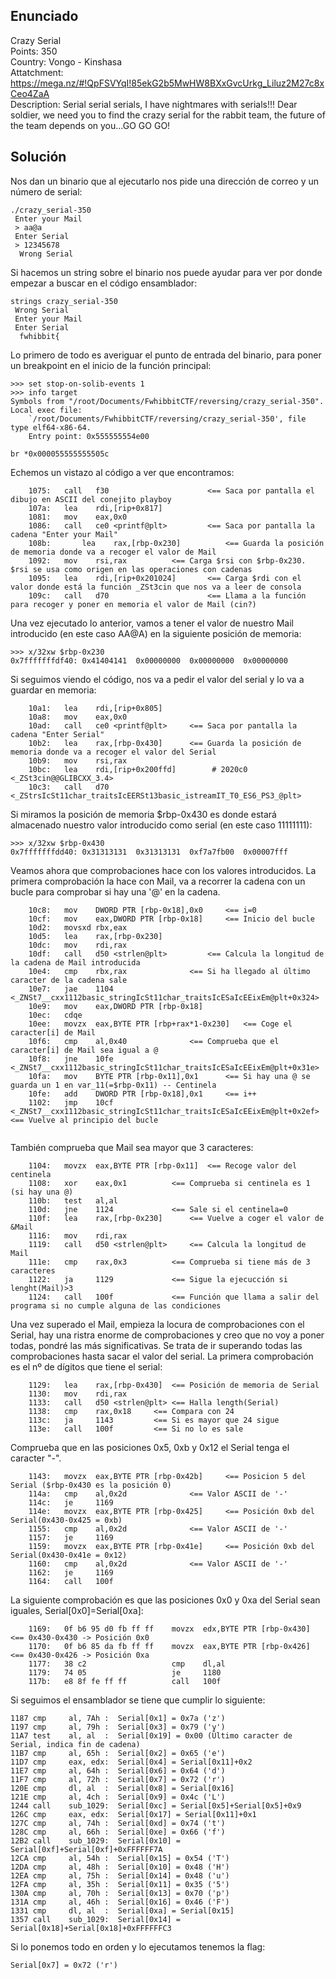 
## **Enunciado**

Crazy Serial  
Points: 350   
Country: Vongo - Kinshasa   
Attatchment: https://mega.nz/#!QpFSVYqI!85ekG2b5MwHW8BXxGvcUrkg_Liluz2M27c8xCeo4ZaA     
Description: Serial serial serials, I have nightmares with serials!!! Dear soldier, we need you to find the crazy serial for the rabbit team, the future of the team depends on you...GO GO GO!     

## **Solución**

Nos dan un binario que al ejecutarlo nos pide una dirección de correo y un número de serial:

```
./crazy_serial-350   
 Enter your Mail
 > aa@a 
 Enter Serial
 > 12345678
  Wrong Serial
```

Si hacemos un string sobre el binario nos puede ayudar para ver por donde empezar a buscar en el código ensamblador:

```
strings crazy_serial-350
 Wrong Serial
 Enter your Mail
 Enter Serial
  fwhibbit{
```

Lo primero de todo es averiguar el punto de entrada del binario, para poner un breakpoint en el inicio de la función principal:

```
>>> set stop-on-solib-events 1
>>> info target
Symbols from "/root/Documents/FwhibbitCTF/reversing/crazy_serial-350".
Local exec file:
	`/root/Documents/FwhibbitCTF/reversing/crazy_serial-350', file type elf64-x86-64.
	Entry point: 0x555555554e00
```
```
br *0x000055555555505c
```

Echemos un vistazo al código a ver que encontramos:

```
    1075:	call   f30                      <== Saca por pantalla el dibujo en ASCII del conejito playboy       
    107a:	lea    rdi,[rip+0x817]          
    1081:	mov    eax,0x0
    1086:	call   ce0 <printf@plt>         <== Saca por pantalla la cadena "Enter your Mail"
    108b:       lea    rax,[rbp-0x230]          <== Guarda la posición de memoria donde va a recoger el valor de Mail
    1092:	mov    rsi,rax			<== Carga $rsi con $rbp-0x230. $rsi se usa como origen en las operaciones con cadenas
    1095:	lea    rdi,[rip+0x201024]       <== Carga $rdi con el valor donde está la función _ZSt3cin que nos va a leer de consola
    109c:	call   d70                      <== Llama a la función para recoger y poner en memoria el valor de Mail (cin?)
```  
Una vez ejecutado lo anterior, vamos a tener el valor de nuestro Mail introducido (en este caso AA@A) en la siguiente posición de memoria:
```
>>> x/32xw $rbp-0x230
0x7fffffffdf40:	0x41404141	0x00000000	0x00000000	0x00000000
```

Si seguimos viendo el código, nos va a pedir el valor del serial y lo va a guardar en memoria:

```
    10a1:	lea    rdi,[rip+0x805]        
    10a8:	mov    eax,0x0
    10ad:	call   ce0 <printf@plt>		<== Saca por pantalla la cadena "Enter Serial"
    10b2:	lea    rax,[rbp-0x430]		<== Guarda la posición de memoria donde va a recoger el valor del Serial
    10b9:	mov    rsi,rax
    10bc:	lea    rdi,[rip+0x200ffd]        # 2020c0 <_ZSt3cin@@GLIBCXX_3.4>
    10c3:	call   d70 <_ZStrsIcSt11char_traitsIcEERSt13basic_istreamIT_T0_ES6_PS3_@plt>
```   
Si miramos la posición de memoria $rbp-0x430 es donde estará almacenado nuestro valor introducido como serial (en este caso 11111111):
```
>>> x/32xw $rbp-0x430
0x7fffffffdd40:	0x31313131	0x31313131	0xf7a7fb00	0x00007fff
```
Veamos ahora que comprobaciones hace con los valores introducidos. La primera comprobación la hace con Mail, va a recorrer la cadena con un bucle para comprobar si hay una '@' en la cadena. 


``` 
    10c8:	mov    DWORD PTR [rbp-0x18],0x0		<== i=0
    10cf:	mov    eax,DWORD PTR [rbp-0x18]		<== Inicio del bucle
    10d2:	movsxd rbx,eax
    10d5:	lea    rax,[rbp-0x230]
    10dc:	mov    rdi,rax
    10df:	call   d50 <strlen@plt>			<== Calcula la longitud de la cadena de Mail introducida
    10e4:	cmp    rbx,rax				<== Si ha llegado al último caracter de la cadena sale
    10e7:	jae    1104 <_ZNSt7__cxx1112basic_stringIcSt11char_traitsIcESaIcEEixEm@plt+0x324>
    10e9:	mov    eax,DWORD PTR [rbp-0x18]
    10ec:	cdqe   
    10ee:	movzx  eax,BYTE PTR [rbp+rax*1-0x230]	<== Coge el caracter[i] de Mail
    10f6:	cmp    al,0x40				<== Comprueba que el caracter[i] de Mail sea igual a @
    10f8:	jne    10fe <_ZNSt7__cxx1112basic_stringIcSt11char_traitsIcESaIcEEixEm@plt+0x31e>
    10fa:	mov    BYTE PTR [rbp-0x11],0x1		<== Si hay una @ se guarda un 1 en var_11(=$rbp-0x11) -- Centinela
    10fe:	add    DWORD PTR [rbp-0x18],0x1		<== i++
    1102:	jmp    10cf <_ZNSt7__cxx1112basic_stringIcSt11char_traitsIcESaIcEEixEm@plt+0x2ef> 	<== Vuelve al principio del bucle
    
``` 
También comprueba que Mail sea mayor que 3 caracteres:
```  
    1104:	movzx  eax,BYTE PTR [rbp-0x11]	<== Recoge valor del centinela
    1108:	xor    eax,0x1			<== Comprueba si centinela es 1 (si hay una @)
    110b:	test   al,al				
    110d:	jne    1124 			<== Sale si el centinela=0
    110f:	lea    rax,[rbp-0x230]		<== Vuelve a coger el valor de &Mail
    1116:	mov    rdi,rax
    1119:	call   d50 <strlen@plt>		<== Calcula la longitud de Mail
    111e:	cmp    rax,0x3			<== Comprueba si tiene más de 3 caracteres
    1122:	ja     1129 			<== Sigue la ejecucción si lenght(Mail)>3
    1124:	call   100f 			<== Función que llama a salir del programa si no cumple alguna de las condiciones
```

Una vez superado el Mail, empieza la locura de comprobaciones con el Serial, hay una ristra enorme de comprobaciones y creo que no voy a poner todas, pondré las más significativas. Se trata de ir superando todas las comprobaciones hasta sacar el valor del serial. La primera comprobación es el nº de dígitos que tiene el serial:

```
    1129:	lea    rax,[rbp-0x430]	<== Posición de memoria de Serial
    1130:	mov    rdi,rax
    1133:	call   d50 <strlen@plt>	<== Halla length(Serial)
    1138:	cmp    rax,0x18		<== Compara con 24
    113c:	ja     1143 		<== Si es mayor que 24 sigue
    113e:	call   100f 		<== Si no lo es sale
```
Comprueba que en las posiciones 0x5, 0xb y 0x12 el Serial tenga el caracter "-".
```
    1143:	movzx  eax,BYTE PTR [rbp-0x42b]		<== Posicion 5 del Serial ($rbp-0x430 es la posición 0)
    114a:	cmp    al,0x2d				<== Valor ASCII de '-'
    114c:	je     1169 
    114e:	movzx  eax,BYTE PTR [rbp-0x425]		<== Posición 0xb del Serial(0x430-0x425 = 0xb)
    1155:	cmp    al,0x2d				<== Valor ASCII de '-'
    1157:	je     1169 
    1159:	movzx  eax,BYTE PTR [rbp-0x41e]		<== Posición 0xb del Serial(0x430-0x41e = 0x12)
    1160:	cmp    al,0x2d				<== Valor ASCII de '-'
    1162:	je     1169 
    1164:	call   100f 
```
La siguiente comprobación es que las posiciones 0x0 y 0xa del Serial sean iguales, Serial[0x0]=Serial[0xa]:

```
    1169:	0f b6 95 d0 fb ff ff 	movzx  edx,BYTE PTR [rbp-0x430]	<== 0x430-0x430 -> Posición 0x0
    1170:	0f b6 85 da fb ff ff 	movzx  eax,BYTE PTR [rbp-0x426] <== 0x430-0x426 -> Posición 0xa
    1177:	38 c2                	cmp    dl,al
    1179:	74 05                	je     1180 
    117b:	e8 8f fe ff ff       	call   100f 
```
Si seguimos el ensamblador se tiene que cumplir lo siguiente:

```
1187 cmp     al, 7Ah : 	Serial[0x1] = 0x7a ('z')
1197 cmp     al, 79h : 	Serial[0x3] = 0x79 ('y')
11A7 test    al, al  : 	Serial[0x19] = 0x00 (Último caracter de Serial, indica fin de cadena)
11B7 cmp     al, 65h : 	Serial[0x2] = 0x65 ('e')
11D7 cmp     eax, edx: 	Serial[0x4] = Serial[0x11]+0x2
11E7 cmp     al, 64h :	Serial[0x6] = 0x64 ('d')
11F7 cmp     al, 72h :  Serial[0x7] = 0x72 ('r')
120E cmp     dl, al  :	Serial[0x8] = Serial[0x16]
121E cmp     al, 4ch :  Serial[0x9] = 0x4c ('L')
1244 call    sub_1029:  Serial[0xc] = Serial[0x5]+Serial[0x5]+0x9
126C cmp     eax, edx:  Serial[0x17] = Serial[0x11]+0x1
127C cmp     al, 74h :  Serial[0xd] = 0x74 ('t')
128C cmp     al, 66h :  Serial[0xe] = 0x66 ('f')
12B2 call    sub_1029: 	Serial[0x10] = Serial[0xf]+Serial[0xf]+0xFFFFFF7A
12CA cmp     al, 54h :  Serial[0x15] = 0x54 ('T')
12DA cmp     al, 48h : 	Serial[0x10] = 0x48 ('H')
12EA cmp     al, 75h :	Serial[0x14] = 0x48 ('u')
12FA cmp     al, 35h :	Serial[0x11] = 0x35 ('5')
130A cmp     al, 70h : 	Serial[0x13] = 0x70 ('p')
131A cmp     al, 46h :	Serial[0x16] = 0x46 ('F')
1331 cmp     dl, al  :	Serial[0xa] = Serial[0x15]
1357 call    sub_1029:	Serial[0x14] = Serial[0x18]+Serial[0x18]+0xFFFFFFC3
```

Si lo ponemos todo en orden y lo ejecutamos tenemos la flag:


	
	
	
	
	Serial[0x7] = 0x72 ('r')
	
	
